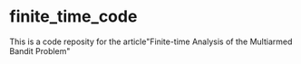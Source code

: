# finite_time_code
This is a code reposity for the article"Finite-time Analysis of the Multiarmed Bandit Problem"
